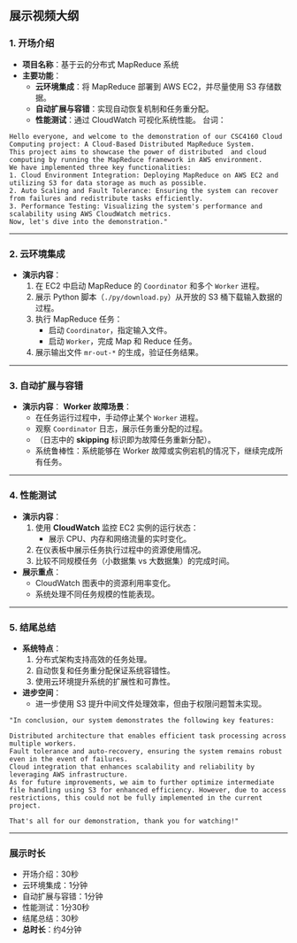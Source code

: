 ## **展示视频大纲**

### **1. 开场介绍**
- **项目名称**：基于云的分布式 MapReduce 系统  
- **主要功能**：
  - **云环境集成**：将 MapReduce 部署到 AWS EC2，并尽量使用 S3 存储数据。
  - **自动扩展与容错**：实现自动恢复机制和任务重分配。
  - **性能测试**：通过 CloudWatch 可视化系统性能。
台词：
```
Hello everyone, and welcome to the demonstration of our CSC4160 Cloud Computing project: A Cloud-Based Distributed MapReduce System.
This project aims to showcase the power of distributed  and cloud computing by running the MapReduce framework in AWS environment.
We have implemented three key functionalities:
1. Cloud Environment Integration: Deploying MapReduce on AWS EC2 and utilizing S3 for data storage as much as possible.
2. Auto Scaling and Fault Tolerance: Ensuring the system can recover from failures and redistribute tasks efficiently.
3. Performance Testing: Visualizing the system's performance and scalability using AWS CloudWatch metrics.
Now, let's dive into the demonstration."
```
---

### **2. 云环境集成**
- **演示内容**：
  1. 在 EC2 中启动 MapReduce 的 `Coordinator` 和多个 `Worker` 进程。
  2. 展示 Python 脚本（`./py/download.py`）从开放的 S3 桶下载输入数据的过程。
  3. 执行 MapReduce 任务：
     - 启动 `Coordinator`，指定输入文件。
     - 启动 `Worker`，完成 Map 和 Reduce 任务。
  4. 展示输出文件 `mr-out-*` 的生成，验证任务结果。

---

### **3. 自动扩展与容错**
- **演示内容**：
  **Worker 故障场景**：
     - 在任务运行过程中，手动停止某个 `Worker` 进程。
     - 观察 `Coordinator` 日志，展示任务重分配的过程。
     - （日志中的 **skipping** 标识即为故障任务重新分配）。
     - 系统鲁棒性：系统能够在 Worker 故障或实例宕机的情况下，继续完成所有任务。

---

### **4. 性能测试**
- **演示内容**：
  1. 使用 **CloudWatch** 监控 EC2 实例的运行状态：
     - 展示 CPU、内存和网络流量的实时变化。
  2. 在仪表板中展示任务执行过程中的资源使用情况。
  3. 比较不同规模任务（小数据集 vs 大数据集）的完成时间。
- **展示重点**：
  - CloudWatch 图表中的资源利用率变化。
  - 系统处理不同任务规模的性能表现。

---

### **5. 结尾总结**
- **系统特点**：
  1. 分布式架构支持高效的任务处理。
  2. 自动恢复和任务重分配保证系统容错性。
  3. 使用云环境提升系统的扩展性和可靠性。
- **进步空间**：
  - 进一步使用 S3 提升中间文件处理效率，但由于权限问题暂未实现。

```
"In conclusion, our system demonstrates the following key features:

Distributed architecture that enables efficient task processing across multiple workers.
Fault tolerance and auto-recovery, ensuring the system remains robust even in the event of failures.
Cloud integration that enhances scalability and reliability by leveraging AWS infrastructure.
As for future improvements, we aim to further optimize intermediate file handling using S3 for enhanced efficiency. However, due to access restrictions, this could not be fully implemented in the current project.

That's all for our demonstration, thank you for watching!"
```

---

### **展示时长**
- 开场介绍：30秒  
- 云环境集成：1分钟  
- 自动扩展与容错：1分钟  
- 性能测试：1分30秒  
- 结尾总结：30秒  
- **总时长**：约4分钟
